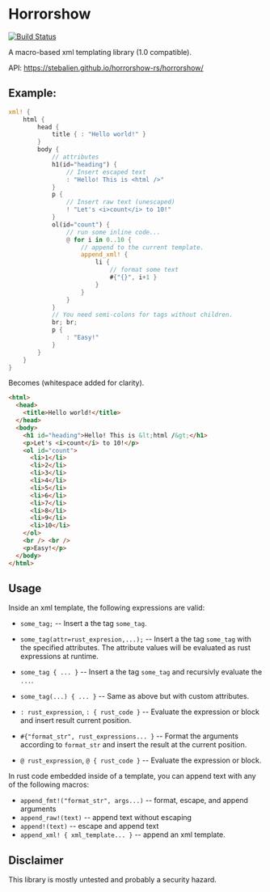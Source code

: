 # Horrorshow

[![Build Status](https://travis-ci.org/Stebalien/horrorshow-rs.svg?branch=master)](https://travis-ci.org/Stebalien/horrorshow-rs)

A macro-based xml templating library (1.0 compatible).

API: https://stebalien.github.io/horrorshow-rs/horrorshow/

## Example:

```rust
xml! {
    html {
        head {
            title { : "Hello world!" }
        }
        body {
            // attributes
            h1(id="heading") {
                // Insert escaped text
                : "Hello! This is <html />"
            }
            p {
                // Insert raw text (unescaped)
                ! "Let's <i>count</i> to 10!"
            }
            ol(id="count") {
                // run some inline code...
                @ for i in 0..10 {
                    // append to the current template.
                    append_xml! {
                        li {
                            // format some text
                            #{"{}", i+1 }
                        }
                    }
                }
            }
            // You need semi-colons for tags without children.
            br; br;
            p {
                : "Easy!"
            }
        }
    }
}
```

Becomes (whitespace added for clarity).

```html
<html>
  <head>
    <title>Hello world!</title>
  </head>
  <body>
    <h1 id="heading">Hello! This is &lt;html /&gt;</h1>
    <p>Let's <i>count</i> to 10!</p>
    <ol id="count">
      <li>1</li>
      <li>2</li>
      <li>3</li>
      <li>4</li>
      <li>5</li>
      <li>6</li>
      <li>7</li>
      <li>8</li>
      <li>9</li>
      <li>10</li>
    </ol>
    <br /> <br />
    <p>Easy!</p>
  </body>
</html>
```

## Usage

Inside an xml template, the following expressions are valid:

* `some_tag;` -- Insert a the tag `some_tag`.

* `some_tag(attr=rust_expresion,...);` -- Insert a the tag `some_tag` with the specified
   attributes. The attribute values will be evaluated as rust expressions at runtime.

* `some_tag { ... }` -- Insert a the tag `some_tag` and recursivly evaluate the `...`.

* `some_tag(...) { ... }` -- Same as above but with custom attributes.

* `: rust_expression`, `: { rust_code }` -- Evaluate the expression or block and insert result current position.

* `#{"format_str", rust_expressions... }` -- Format the arguments according to `format_str` and insert the
result at the current position.

* `@ rust_expression`, `@ { rust_code }` -- Evaluate the expression or block.

In rust code embedded inside of a template, you can append text with any of the following
macros:

* `append_fmt!("format_str", args...)` -- format, escape, and append arguments
* `append_raw!(text)` -- append text without escaping
* `append!(text)` -- escape and append text
* `append_xml! { xml_template... }` -- append an xml template.

## Disclaimer

This library is mostly untested and probably a security hazard.

